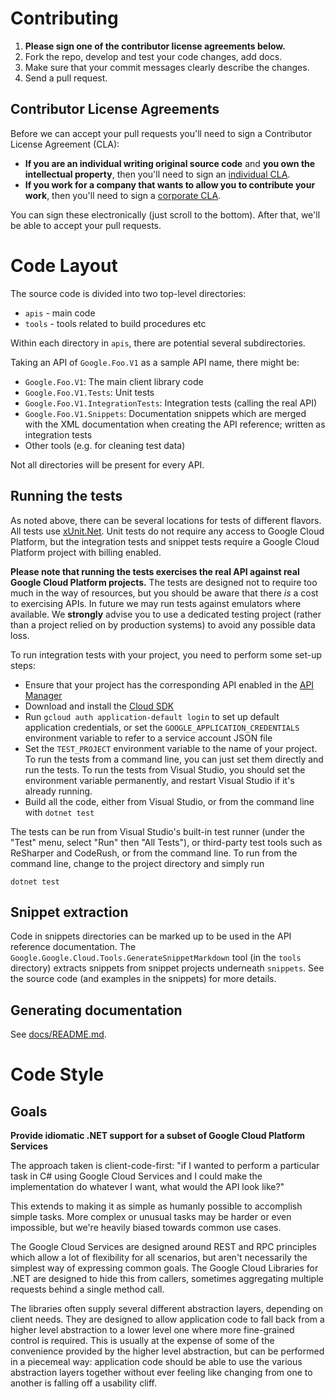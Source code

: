 Contributing
============

1. **Please sign one of the contributor license agreements below.**
1. Fork the repo, develop and test your code changes, add docs.
1. Make sure that your commit messages clearly describe the changes.
1. Send a pull request.

Contributor License Agreements
------------------------------

Before we can accept your pull requests you'll need to sign a Contributor
License Agreement (CLA):

- **If you are an individual writing original source code** and **you own the intellectual property**,
then you'll need to sign an [individual CLA][individual-cla].
- **If you work for a company that wants to allow you to contribute your work**,
then you'll need to sign a [corporate CLA][corporate-cla].

You can sign these electronically (just scroll to the bottom). After that,
we'll be able to accept your pull requests.

[individual-cla]: https://developers.google.com/open-source/cla/individual
[corporate-cla]: https://developers.google.com/open-source/cla/corporate

Code Layout
===

The source code is divided into two top-level directories:

- `apis` - main code
- `tools` - tools related to build procedures etc

Within each directory in `apis`, there are potential several subdirectories.

Taking an API of `Google.Foo.V1` as a sample API name, there might be:

- `Google.Foo.V1`: The main client library code
- `Google.Foo.V1.Tests`: Unit tests
- `Google.Foo.V1.IntegrationTests`: Integration tests (calling the real API)
- `Google.Foo.V1.Snippets`: Documentation snippets which are merged with the XML
  documentation when creating the API reference; written as integration tests
- Other tools (e.g. for cleaning test data)

Not all directories will be present for every API.

Running the tests
---

As noted above, there can be several locations for tests of different flavors.
All tests use [xUnit.Net](http://xunit.github.io/). Unit tests do not require
any access to Google Cloud Platform, but the integration tests
and snippet tests require a Google Cloud Platform project with
billing enabled.

**Please note that running the tests exercises the real API
against real Google Cloud Platform projects.** The tests are
designed not to require too much in the way of resources, but you
should be aware that there *is* a cost to exercising APIs. In future
we may run tests against emulators where available. We **strongly**
advise you to use a dedicated testing project (rather than a
project relied on by production systems) to avoid any possible data loss.

To run integration tests with your project, you need to perform some
set-up steps:

- Ensure that your project has the corresponding API enabled in
  the [API Manager](https://console.developers.google.com/apis/library)
- Download and install the [Cloud SDK](https://cloud.google.com/sdk/)
- Run `gcloud auth application-default login` to set up default application credentials,
  or set the `GOOGLE_APPLICATION_CREDENTIALS` environment variable to refer
  to a service account JSON file
- Set the `TEST_PROJECT` environment variable to the name of your project.
  To run the tests from a command line, you can just set them directly
  and run the tests. To run the tests from Visual Studio, you should set
  the environment variable permanently, and restart Visual Studio if
  it's already running.
- Build all the code, either from Visual Studio, or from the command line
  with `dotnet test`

The tests can be run from Visual Studio's built-in test runner
(under the "Test" menu, select "Run" then "All Tests"), or
third-party test tools such as ReSharper and CodeRush, or from the
command line. To run from the command line, change to the project
directory and simply run

    dotnet test

Snippet extraction
---

Code in snippets directories can be marked up to be used in the
API reference documentation. The
`Google.Google.Cloud.Tools.GenerateSnippetMarkdown` tool (in the `tools`
directory) extracts snippets from snippet projects underneath `snippets`.
See the source code (and examples in the snippets) for more details.

Generating documentation
---

See [docs/README.md](docs/README.md).

Code Style
==========

Goals
-----

**Provide idiomatic .NET support for a subset of Google Cloud Platform Services**

The approach taken is client-code-first: "if I wanted to perform a particular
task in C# using Google Cloud Services and I could make the implementation do
whatever I want, what would the API look like?"

This extends to making it as simple as humanly possible to accomplish simple
tasks. More complex or unusual tasks may be harder or even impossible, but we're
heavily biased towards common use cases.

The Google Cloud Services are designed around REST and RPC
principles which allow a lot of flexibility for all scenarios, but
aren't necessarily the simplest way of expressing common goals. The
Google Cloud Libraries for .NET are designed to hide this from
callers, sometimes aggregating multiple requests behind a single
method call.

The libraries often supply several different abstraction layers,
depending on client needs. They are designed to allow application
code to fall back from a higher level abstraction to a lower level
one where more fine-grained control is required. This is usually at
the expense of some of the convenience provided by the higher level
abstraction, but can be performed in a piecemeal way: application
code should be able to use the various abstraction layers together
without ever feeling like changing from one to another is falling
off a usability cliff.
